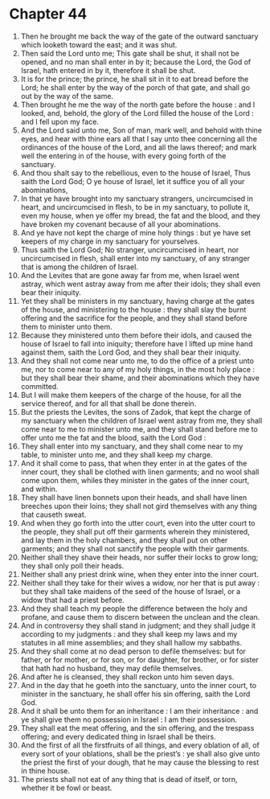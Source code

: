 # Chapter 44

1. Then he brought me back the way of the gate of the outward sanctuary which looketh toward the east; and it was shut.
2. Then said the Lord unto me; This gate shall be shut, it shall not be opened, and no man shall enter in by it; because the Lord, the God of Israel, hath entered in by it, therefore it shall be shut.
3. It is for the prince; the prince, he shall sit in it to eat bread before the Lord; he shall enter by the way of the porch of that gate, and shall go out by the way of the same.
4. Then brought he me the way of the north gate before the house : and I looked, and, behold, the glory of the Lord filled the house of the Lord : and I fell upon my face.
5. And the Lord said unto me, Son of man, mark well, and behold with thine eyes, and hear with thine ears all that I say unto thee concerning all the ordinances of the house of the Lord, and all the laws thereof; and mark well the entering in of the house, with every going forth of the sanctuary.
6. And thou shalt say to the rebellious, even to the house of Israel, Thus saith the Lord God; O ye house of Israel, let it suffice you of all your abominations,
7. In that ye have brought into my sanctuary strangers, uncircumcised in heart, and uncircumcised in flesh, to be in my sanctuary, to pollute it, even my house, when ye offer my bread, the fat and the blood, and they have broken my covenant because of all your abominations.
8. And ye have not kept the charge of mine holy things : but ye have set keepers of my charge in my sanctuary for yourselves.
9. Thus saith the Lord God; No stranger, uncircumcised in heart, nor uncircumcised in flesh, shall enter into my sanctuary, of any stranger that is among the children of Israel.
10. And the Levites that are gone away far from me, when Israel went astray, which went astray away from me after their idols; they shall even bear their iniquity.
11. Yet they shall be ministers in my sanctuary, having charge at the gates of the house, and ministering to the house : they shall slay the burnt offering and the sacrifice for the people, and they shall stand before them to minister unto them.
12. Because they ministered unto them before their idols, and caused the house of Israel to fall into iniquity; therefore have I lifted up mine hand against them, saith the Lord God, and they shall bear their iniquity.
13. And they shall not come near unto me, to do the office of a priest unto me, nor to come near to any of my holy things, in the most holy place : but they shall bear their shame, and their abominations which they have committed.
14. But I will make them keepers of the charge of the house, for all the service thereof, and for all that shall be done therein.
15. But the priests the Levites, the sons of Zadok, that kept the charge of my sanctuary when the children of Israel went astray from me, they shall come near to me to minister unto me, and they shall stand before me to offer unto me the fat and the blood, saith the Lord God :
16. They shall enter into my sanctuary, and they shall come near to my table, to minister unto me, and they shall keep my charge.
17. And it shall come to pass, that when they enter in at the gates of the inner court, they shall be clothed with linen garments; and no wool shall come upon them, whiles they minister in the gates of the inner court, and within.
18. They shall have linen bonnets upon their heads, and shall have linen breeches upon their loins; they shall not gird themselves with any thing that causeth sweat.
19. And when they go forth into the utter court, even into the utter court to the people, they shall put off their garments wherein they ministered, and lay them in the holy chambers, and they shall put on other garments; and they shall not sanctify the people with their garments.
20. Neither shall they shave their heads, nor suffer their locks to grow long; they shall only poll their heads.
21. Neither shall any priest drink wine, when they enter into the inner court.
22. Neither shall they take for their wives a widow, nor her that is put away : but they shall take maidens of the seed of the house of Israel, or a widow that had a priest before.
23. And they shall teach my people the difference between the holy and profane, and cause them to discern between the unclean and the clean.
24. And in controversy they shall stand in judgment; and they shall judge it according to my judgments : and they shall keep my laws and my statutes in all mine assemblies; and they shall hallow my sabbaths.
25. And they shall come at no dead person to defile themselves: but for father, or for mother, or for son, or for daughter, for brother, or for sister that hath had no husband, they may defile themselves.
26. And after he is cleansed, they shall reckon unto him seven days.
27. And in the day that he goeth into the sanctuary, unto the inner court, to minister in the sanctuary, he shall offer his sin offering, saith the Lord God.
28. And it shall be unto them for an inheritance : I am their inheritance : and ye shall give them no possession in Israel : I am their possession.
29. They shall eat the meat offering, and the sin offering, and the trespass offering; and every dedicated thing in Israel shall be theirs.
30. And the first of all the firstfruits of all things, and every oblation of all, of every sort of your oblations, shall be the priest’s : ye shall also give unto the priest the first of your dough, that he may cause the blessing to rest in thine house.
31. The priests shall not eat of any thing that is dead of itself, or torn, whether it be fowl or beast.

